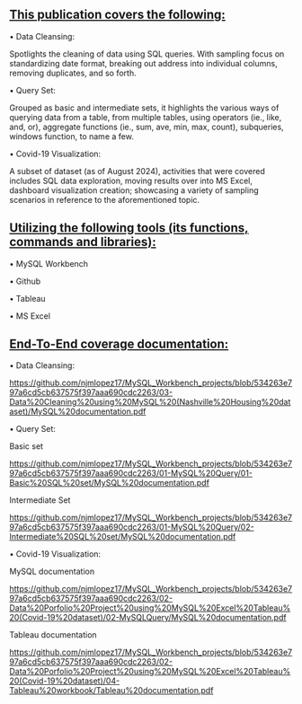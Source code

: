 ## <ins>This publication covers the following:<ins>

• Data Cleansing: 

Spotlights the cleaning of data using SQL queries.
With sampling focus on standardizing date format, breaking out address into individual columns, removing duplicates, and so forth.

• Query Set: 

Grouped as basic and intermediate sets, it highlights the various ways of querying data from a table, from multiple tables, 
using operators (ie., like, and, or), aggregate functions (ie., sum, ave, min, max, count), subqueries, windows function, to name a few.

• Covid-19 Visualization:

A subset of dataset (as of August 2024), activities that were covered includes SQL data exploration, moving results over into MS Excel, 
dashboard visualization creation; showcasing a variety of sampling scenarios in reference to the aforementioned topic.

## <ins>Utilizing the following tools (its functions, commands and libraries):<ins>

• MySQL Workbench 

• Github  

• Tableau  

• MS Excel

## <ins>End-To-End coverage documentation:<ins>

• Data Cleansing: 

https://github.com/njmlopez17/MySQL_Workbench_projects/blob/534263e797a6cd5cb637575f397aaa690cdc2263/03-Data%20Cleaning%20using%20MySQL%20(Nashville%20Housing%20dataset)/MySQL%20documentation.pdf

• Query Set: 

Basic set

https://github.com/njmlopez17/MySQL_Workbench_projects/blob/534263e797a6cd5cb637575f397aaa690cdc2263/01-MySQL%20Query/01-Basic%20SQL%20set/MySQL%20documentation.pdf


Intermediate Set

https://github.com/njmlopez17/MySQL_Workbench_projects/blob/534263e797a6cd5cb637575f397aaa690cdc2263/01-MySQL%20Query/02-Intermediate%20SQL%20set/MySQL%20documentation.pdf

• Covid-19 Visualization:

MySQL documentation

https://github.com/njmlopez17/MySQL_Workbench_projects/blob/534263e797a6cd5cb637575f397aaa690cdc2263/02-Data%20Porfolio%20Project%20using%20MySQL%20Excel%20Tableau%20(Covid-19%20dataset)/02-MySQLQuery/MySQL%20documentation.pdf

Tableau documentation

https://github.com/njmlopez17/MySQL_Workbench_projects/blob/534263e797a6cd5cb637575f397aaa690cdc2263/02-Data%20Porfolio%20Project%20using%20MySQL%20Excel%20Tableau%20(Covid-19%20dataset)/04-Tableau%20workbook/Tableau%20documentation.pdf
